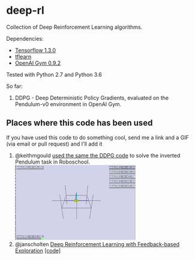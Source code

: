 # deep-rl
Collection of Deep Reinforcement Learning algorithms.

Dependencies: 

* [Tensorflow 1.3.0](https://www.tensorflow.org/install/)
* [tflearn](http://tflearn.org/installation/)
* [OpenAI Gym 0.9.2](https://github.com/openai/gym/)

Tested with Python 2.7 and Python 3.6

So far: 

1. DDPG - Deep Deterministic Policy Gradients, evaluated on the Pendulum-v0 environment in OpenAI Gym.

## Places where this code has been used

If you have used this code to do something cool, send me a link and a GIF (via email or pull request) and I'll add it

1. @keithmgould [used the same the DDPG code](https://github.com/keithmgould/deep-rl) to solve the inverted Pendulum task in Roboschool. ![InvertedPendulum demo](https://raw.githubusercontent.com/keithmgould/deep-rl/master/demo.gif)
2. @janscholten [Deep Reinforcement Learning with Feedback-based Exploration](https://arxiv.org/abs/1903.06151) [[code]](https://github.com/janscholten/ppmp) 
   
